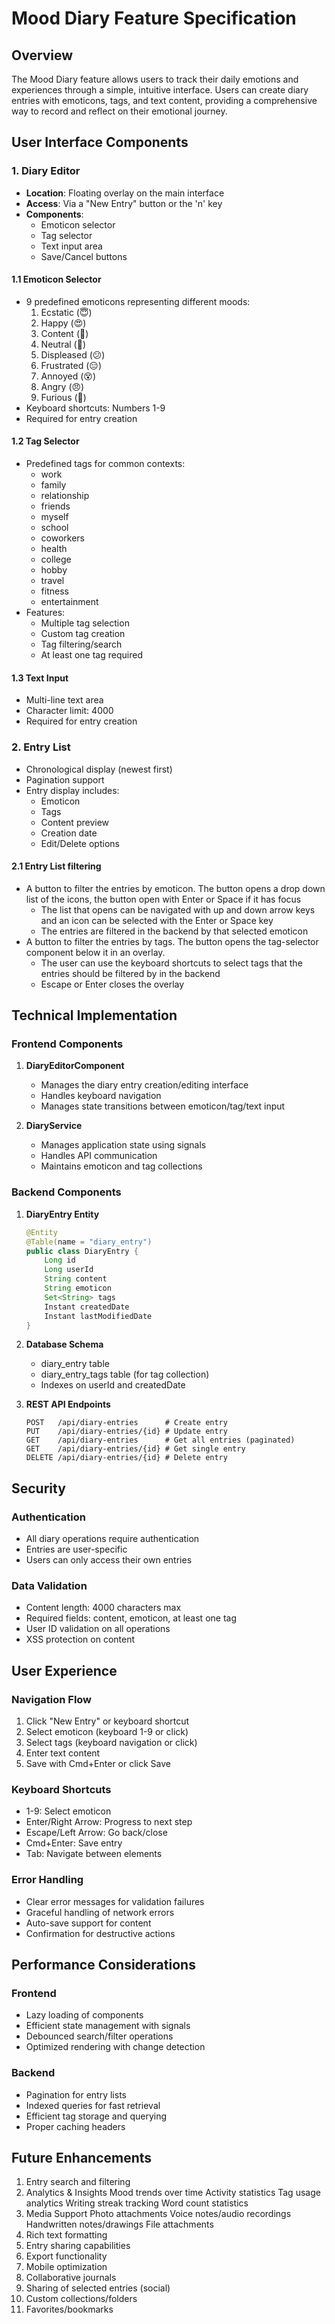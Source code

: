 # Mood Diary Feature Specification

## Overview

The Mood Diary feature allows users to track their daily emotions and experiences through a simple, intuitive interface. Users can create diary entries with emoticons, tags, and text content, providing a comprehensive way to record and reflect on their emotional journey.

## User Interface Components

### 1. Diary Editor

- **Location**: Floating overlay on the main interface
- **Access**: Via a "New Entry" button or the 'n' key
- **Components**:
  - Emoticon selector
  - Tag selector
  - Text input area
  - Save/Cancel buttons

#### 1.1 Emoticon Selector

- 9 predefined emoticons representing different moods:
  1. Ecstatic (😇)
  2. Happy (😍)
  3. Content (🙂)
  4. Neutral (🤔)
  5. Displeased (😕)
  6. Frustrated (😑)
  7. Annoyed (😵)
  8. Angry (😠)
  9. Furious (🤬)
- Keyboard shortcuts: Numbers 1-9
- Required for entry creation

#### 1.2 Tag Selector

- Predefined tags for common contexts:
  - work
  - family
  - relationship
  - friends
  - myself
  - school
  - coworkers
  - health
  - college
  - hobby
  - travel
  - fitness
  - entertainment
- Features:
  - Multiple tag selection
  - Custom tag creation
  - Tag filtering/search
  - At least one tag required

#### 1.3 Text Input

- Multi-line text area
- Character limit: 4000
- Required for entry creation

### 2. Entry List

- Chronological display (newest first)
- Pagination support
- Entry display includes:
  - Emoticon
  - Tags
  - Content preview
  - Creation date
  - Edit/Delete options

#### 2.1 Entry List filtering

- A button to filter the entries by emoticon. The button opens a drop down list of the icons, the button open with Enter or Space if it has focus
  - The list that opens can be navigated with up and down arrow keys and an icon can be selected with the Enter or Space key
  - The entries are filtered in the backend by that selected emoticon
- A button to filter the entries by tags. The button opens the tag-selector component below it in an overlay.
  - The user can use the keyboard shortcuts to select tags that the entries should be filtered by in the backend
  - Escape or Enter closes the overlay

## Technical Implementation

### Frontend Components

1. **DiaryEditorComponent**

   - Manages the diary entry creation/editing interface
   - Handles keyboard navigation
   - Manages state transitions between emoticon/tag/text input

2. **DiaryService**
   - Manages application state using signals
   - Handles API communication
   - Maintains emoticon and tag collections

### Backend Components

1. **DiaryEntry Entity**

   ```java
   @Entity
   @Table(name = "diary_entry")
   public class DiaryEntry {
       Long id
       Long userId
       String content
       String emoticon
       Set<String> tags
       Instant createdDate
       Instant lastModifiedDate
   }
   ```

2. **Database Schema**

   - diary_entry table
   - diary_entry_tags table (for tag collection)
   - Indexes on userId and createdDate

3. **REST API Endpoints**
   ```
   POST   /api/diary-entries      # Create entry
   PUT    /api/diary-entries/{id} # Update entry
   GET    /api/diary-entries      # Get all entries (paginated)
   GET    /api/diary-entries/{id} # Get single entry
   DELETE /api/diary-entries/{id} # Delete entry
   ```

## Security

### Authentication

- All diary operations require authentication
- Entries are user-specific
- Users can only access their own entries

### Data Validation

- Content length: 4000 characters max
- Required fields: content, emoticon, at least one tag
- User ID validation on all operations
- XSS protection on content

## User Experience

### Navigation Flow

1. Click "New Entry" or keyboard shortcut
2. Select emoticon (keyboard 1-9 or click)
3. Select tags (keyboard navigation or click)
4. Enter text content
5. Save with Cmd+Enter or click Save

### Keyboard Shortcuts

- 1-9: Select emoticon
- Enter/Right Arrow: Progress to next step
- Escape/Left Arrow: Go back/close
- Cmd+Enter: Save entry
- Tab: Navigate between elements

### Error Handling

- Clear error messages for validation failures
- Graceful handling of network errors
- Auto-save support for content
- Confirmation for destructive actions

## Performance Considerations

### Frontend

- Lazy loading of components
- Efficient state management with signals
- Debounced search/filter operations
- Optimized rendering with change detection

### Backend

- Pagination for entry lists
- Indexed queries for fast retrieval
- Efficient tag storage and querying
- Proper caching headers

## Future Enhancements

1. Entry search and filtering
2. Analytics & Insights
   Mood trends over time
   Activity statistics
   Tag usage analytics
   Writing streak tracking
   Word count statistics
3. Media Support
   Photo attachments
   Voice notes/audio recordings
   Handwritten notes/drawings
   File attachments
4. Rich text formatting
5. Entry sharing capabilities
6. Export functionality
7. Mobile optimization
8. Collaborative journals
9. Sharing of selected entries (social)
10. Custom collections/folders
11. Favorites/bookmarks
